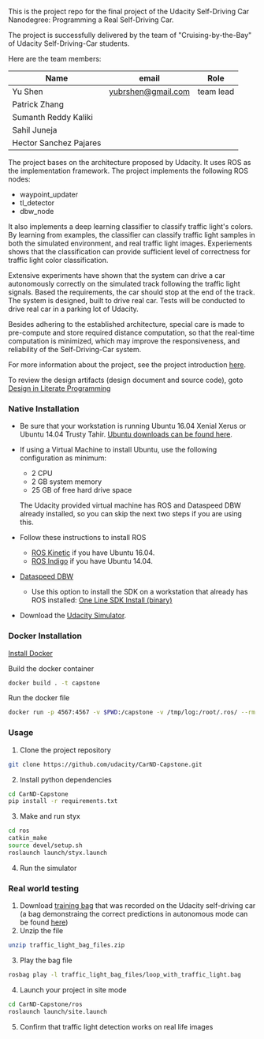 
This is the project repo for the final project of the Udacity Self-Driving Car Nanodegree: 
Programming a Real Self-Driving Car. 

The project is successfully delivered by the team of "Cruising-by-the-Bay" of Udacity Self-Driving-Car students. 

Here are the team members:


Name                   | email                    | Role
-----------------------|--------------------------|-------
Yu Shen                | yubrshen@gmail.com       | team lead
Patrick Zhang          |                          | 
Sumanth Reddy Kaliki   |                          |
Sahil Juneja           |                          |
Hector Sanchez Pajares |                          |


The project bases on the architecture proposed by Udacity. It uses ROS as the implementation framework. The project implements the following ROS nodes:

- waypoint_updater
- tl_detector
- dbw_node

It also implements a deep learning classifier to classify traffic light's colors. By learning from examples, the classifier can classify 
traffic light samples in both the simulated environment, and real traffic light images. Experiements shows that the classification can provide 
sufficient level of correctness for traffic light color classification. 

Extensive experiments have shown that the system can drive a car autonomously correctly on the simulated track
following the traffic light signals. Based the requirements, the car should stop at the end of the 
track. The system is designed, built to drive real car. Tests will be conducted to drive real car in a parking lot of Udacity. 

Besides adhering to the established architecture, special care is made to pre-compute and store required distance computation, 
so that the real-time computation is minimized, which may improve the responsiveness, and reliability of the Self-Driving-Car system.

For more information about the project, see the project introduction [here](https://classroom.udacity.com/nanodegrees/nd013/parts/6047fe34-d93c-4f50-8336-b70ef10cb4b2/modules/e1a23b06-329a-4684-a717-ad476f0d8dff/lessons/462c933d-9f24-42d3-8bdc-a08a5fc866e4/concepts/5ab4b122-83e6-436d-850f-9f4d26627fd9).

To review the design artifacts (design document and source code), goto [Design in Literate Programming](./capstone-workbook.org)

### Native Installation

* Be sure that your workstation is running Ubuntu 16.04 Xenial Xerus or Ubuntu 14.04 Trusty Tahir. [Ubuntu downloads can be found here](https://www.ubuntu.com/download/desktop).
* If using a Virtual Machine to install Ubuntu, use the following configuration as minimum:
  * 2 CPU
  * 2 GB system memory
  * 25 GB of free hard drive space

  The Udacity provided virtual machine has ROS and Dataspeed DBW already installed, so you can skip the next two steps if you are using this.

* Follow these instructions to install ROS
  * [ROS Kinetic](http://wiki.ros.org/kinetic/Installation/Ubuntu) if you have Ubuntu 16.04.
  * [ROS Indigo](http://wiki.ros.org/indigo/Installation/Ubuntu) if you have Ubuntu 14.04.
* [Dataspeed DBW](https://bitbucket.org/DataspeedInc/dbw_mkz_ros)
  * Use this option to install the SDK on a workstation that already has ROS installed: [One Line SDK Install (binary)](https://bitbucket.org/DataspeedInc/dbw_mkz_ros/src/81e63fcc335d7b64139d7482017d6a97b405e250/ROS_SETUP.md?fileviewer=file-view-default)
* Download the [Udacity Simulator](https://github.com/udacity/CarND-Capstone/releases/tag/v1.2).

### Docker Installation
[Install Docker](https://docs.docker.com/engine/installation/)

Build the docker container
```bash
docker build . -t capstone
```

Run the docker file
```bash
docker run -p 4567:4567 -v $PWD:/capstone -v /tmp/log:/root/.ros/ --rm -it capstone
```

### Usage

1. Clone the project repository
```bash
git clone https://github.com/udacity/CarND-Capstone.git
```

2. Install python dependencies
```bash
cd CarND-Capstone
pip install -r requirements.txt
```
3. Make and run styx
```bash
cd ros
catkin_make
source devel/setup.sh
roslaunch launch/styx.launch
```
4. Run the simulator

### Real world testing
1. Download [training bag](https://drive.google.com/file/d/0B2_h37bMVw3iYkdJTlRSUlJIamM/view?usp=sharing) that was recorded on the Udacity self-driving car (a bag demonstraing the correct predictions in autonomous mode can be found [here](https://drive.google.com/open?id=0B2_h37bMVw3iT0ZEdlF4N01QbHc))
2. Unzip the file
```bash
unzip traffic_light_bag_files.zip
```
3. Play the bag file
```bash
rosbag play -l traffic_light_bag_files/loop_with_traffic_light.bag
```
4. Launch your project in site mode
```bash
cd CarND-Capstone/ros
roslaunch launch/site.launch
```
5. Confirm that traffic light detection works on real life images
